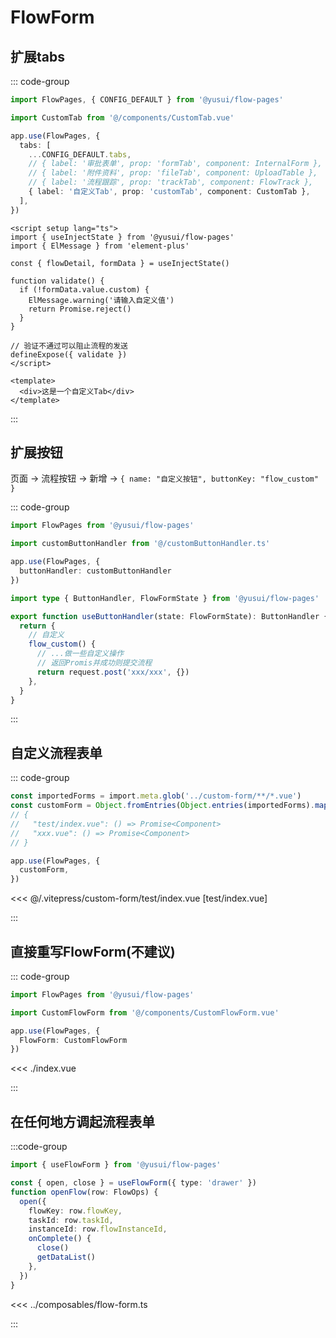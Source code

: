 # FlowForm

## 扩展tabs

::: code-group

```ts [main.ts]
import FlowPages, { CONFIG_DEFAULT } from '@yusui/flow-pages'

import CustomTab from '@/components/CustomTab.vue'

app.use(FlowPages, {
  tabs: [
    ...CONFIG_DEFAULT.tabs,
    // { label: '审批表单', prop: 'formTab', component: InternalForm },
    // { label: '附件资料', prop: 'fileTab', component: UploadTable },
    // { label: '流程跟踪', prop: 'trackTab', component: FlowTrack },
    { label: '自定义Tab', prop: 'customTab', component: CustomTab },
  ],
})
```

```vue [CustomTab.vue]
<script setup lang="ts">
import { useInjectState } from '@yusui/flow-pages'
import { ElMessage } from 'element-plus'

const { flowDetail, formData } = useInjectState()

function validate() {
  if (!formData.value.custom) {
    ElMessage.warning('请输入自定义值')
    return Promise.reject()
  }
}

// 验证不通过可以阻止流程的发送
defineExpose({ validate })
</script>

<template>
  <div>这是一个自定义Tab</div>
</template>
```

:::

## 扩展按钮

页面 -> 流程按钮 -> 新增 -> `{ name: "自定义按钮", buttonKey: "flow_custom" }`

::: code-group

```ts [main.ts]
import FlowPages from '@yusui/flow-pages'

import customButtonHandler from '@/customButtonHandler.ts'

app.use(FlowPages, {
  buttonHandler: customButtonHandler
})
```

```ts [customButtonHandler.ts]
import type { ButtonHandler, FlowFormState } from '@yusui/flow-pages'

export function useButtonHandler(state: FlowFormState): ButtonHandler {
  return {
    // 自定义
    flow_custom() {
      // ...做一些自定义操作
      // 返回Promis并成功则提交流程
      return request.post('xxx/xxx', {})
    },
  }
}
```

:::

## 自定义流程表单

::: code-group

```ts [main.ts]
const importedForms = import.meta.glob('../custom-form/**/*.vue')
const customForm = Object.fromEntries(Object.entries(importedForms).map(([key, value]) => [key.replace('../custom-form/', ''), value]))
// {
//   "test/index.vue": () => Promise<Component>
//   "xxx.vue": () => Promise<Component>
// }

app.use(FlowPages, {
  customForm,
})
```
<<< @/.vitepress/custom-form/test/index.vue [test/index.vue]

:::


## 直接重写FlowForm(不建议)

::: code-group

```ts [main.ts]
import FlowPages from '@yusui/flow-pages'

import CustomFlowForm from '@/components/CustomFlowForm.vue'

app.use(FlowPages, {
  FlowForm: CustomFlowForm
})
```

<<< ./index.vue

:::


## 在任何地方调起流程表单

:::code-group

```ts
import { useFlowForm } from '@yusui/flow-pages'

const { open, close } = useFlowForm({ type: 'drawer' })
function openFlow(row: FlowOps) {
  open({
    flowKey: row.flowKey,
    taskId: row.taskId,
    instanceId: row.flowInstanceId,
    onComplete() {
      close()
      getDataList()
    },
  })
}
```

<<< ../composables/flow-form.ts

:::
